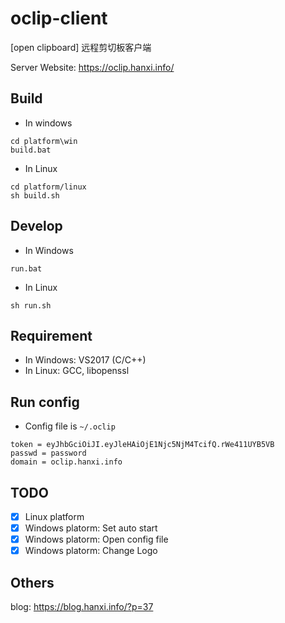 # oclip-client

[open clipboard] 远程剪切板客户端

Server Website:  https://oclip.hanxi.info/

## Build

- In windows

```
cd platform\win
build.bat
```

- In Linux

```
cd platform/linux
sh build.sh
```

## Develop

- In Windows

```
run.bat
```

- In Linux

```
sh run.sh
```

## Requirement

- In Windows: VS2017 (C/C++)
- In Linux: GCC, libopenssl

## Run config

- Config file is `~/.oclip`
```
token = eyJhbGciOiJI.eyJleHAiOjE1Njc5NjM4TcifQ.rWe411UYB5VB
passwd = password
domain = oclip.hanxi.info
```

## TODO

- [x] Linux platform
- [x] Windows platorm: Set auto start
- [x] Windows platorm: Open config file
- [x] Windows platorm: Change Logo

## Others

blog: https://blog.hanxi.info/?p=37
